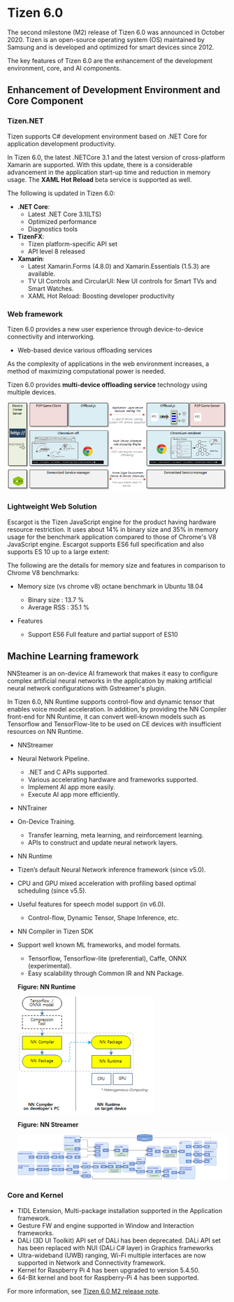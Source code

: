 # Tizen 6.0

The second milestone (M2) release of Tizen 6.0 was announced in October 2020.
Tizen is an open-source operating system (OS) maintained by Samsung and is developed and optimized for smart devices since 2012.

The key features of Tizen 6.0 are the enhancement of the development environment, core, and AI components.

## Enhancement of Development Environment and Core Component

### Tizen.NET

Tizen supports C# development environment based on .NET Core for application development productivity.

In Tizen 6.0, the latest  .NETCore 3.1 and the latest version of cross-platform Xamarin are supported. With this update, there is a considerable advancement in the application start-up time and reduction in memory usage. The **XAML Hot Reload** beta service is supported as well.

The following is updated in Tizen 6.0:

- **.NET Core**:
     - Latest .NET Core 3.1(LTS)
     - Optimized performance
     - Diagnostics tools
- **TizenFX**:
    - Tizen platform-specific API set
    - API level 8 released
- **Xamarin**:
    -  Latest Xamarin.Forms (4.8.0)  and Xamarin.Essentials (1.5.3) are available.
    - TV UI Controls and CircularUI: New UI controls for Smart TVs and Smart Watches.
    - XAML Hot Reload: Boosting developer productivity

### Web framework

Tizen 6.0 provides a new user experience through device-to-device connectivity and interworking.

- Web-based device various offloading services

As the complexity of applications in the web environment increases, a method of maximizing computational power is needed.

Tizen 6.0 provides **multi-device offloading service** technology using multiple devices.

![img](media/6.0_1_web.png)

### Lightweight Web Solution

Escargot is the Tizen JavaScript engine for the product having hardware resource restriction. It uses about 14% in binary size and 35% in memory usage for the benchmark application compared to those of Chrome's V8 JavaScript engine. Escargot supports ES6 full specification and also supports ES 10 up to a large extent:

 The following are the details for memory size and features in comparison to Chrome V8 benchmarks:

  - Memory size  (vs chrome v8) octane benchmark in Ubuntu 18.04
    - Binary size : 13.7 %
    - Average RSS : 35.1 %

  - Features
    - Support ES6 Full feature and partial support of ES10

## Machine Learning framework

NNSteamer is an on-device AI framework that makes it easy to configure complex artificial neural networks in the application by making artificial neural network configurations with Gstreamer's plugin. 	 

In Tizen 6.0, NN Runtime supports control-flow and dynamic tensor that enables voice model acceleration. In addition, by providing the NN Compiler front-end for NN Runtime, it can convert well-known models such as Tensorflow and TensorFlow-lite to be used on CE devices with insufficient resources on NN Runtime.	 

- NNStreamer 	 
 - Neural Network Pipeline. 	 
   - .NET and C APIs supported. 	 
   - Various accelerating hardware and frameworks supported. 	 	 
   - Implement AI app more easily. 	 
   - Execute AI app more efficiently. 	 

- NNTrainer 	 
 - On-Device Training. 	 
   - Transfer learning, meta learning, and reinforcement learning. 	 
   - APIs to construct and update neural network layers.

- NN Runtime 	 
 - Tizen’s default Neural Network inference framework (since v5.0).
 - CPU and GPU mixed acceleration with profiling based optimal scheduling (since v5.5).
 - Useful features for speech model support (in v6.0). 	 
   - Control-flow, Dynamic Tensor, Shape Inference, etc. 	 

- NN Compiler in Tizen SDK 	 
 - Support well known ML frameworks, and model formats. 	 
   - Tensorflow, Tensorflow-lite (preferential), Caffe, ONNX (experimental). 	 
   - Easy scalability through Common IR and NN Package.


   **Figure: NN Runtime**

   ![NN Runtime](./media/6.0_1_NNRuntime.png)


   **Figure: NN Streamer**

   ![NN Streamer](./media/6.0_1_NNStreamer.png)

### Core and Kernel
- TIDL Extension, Multi-package installation supported in the Application framework.
- Gesture FW and engine supported in Window and Interaction frameworks.
- DALi (3D UI Toolkit) API set of DALi has been deprecated. DALi API set has been replaced with NUI (DALi C# layer) in Graphics frameworks
- Ultra-wideband (UWB) ranging, Wi-Fi multiple interfaces are now supported in Network and Connectivity framework.
- Kernel for Raspberry Pi 4 has been upgraded to version 5.4.50.
- 64-Bit kernel and boot for Raspberry-Pi 4 has been supported.


For more information, see [Tizen 6.0 M2 release note](../../release-notes/tizen-6-0-m2.md).
